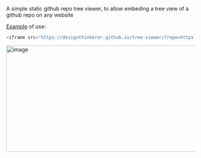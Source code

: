 A simple static github repo tree viewer, to allow embeding a tree view of a github repo on any website

[Example](https://designthinkerer.github.io/tree-viewer/?repo=https://github.com/DesignThinkerer/tree-viewer&expand=false&transparent=true&theme=light) of use:

```js
<iframe src="https://designthinkerer.github.io/tree-viewer/?repo=https://github.com/DesignThinkerer/tree-viewer&expand=false&transparent=true&theme=light" frameborder="0" style="width: 100%; height: 100vh;"></iframe>
```
<img width="2007" height="285" alt="image" src="https://github.com/user-attachments/assets/815fea6f-39f4-4856-afa5-4810057c9c88" />
